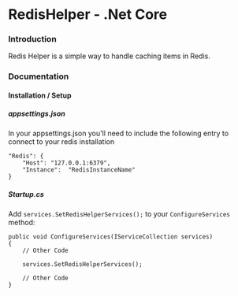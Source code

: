 # RedisHelper - .Net Core

### Introduction

Redis Helper is a simple way to handle caching items in Redis.


### Documentation

#### Installation / Setup

##### appsettings.json

In your appsettings.json you'll need to include the following entry to connect to your redis installation

```
"Redis": {
    "Host": "127.0.0.1:6379",
    "Instance":  "RedisInstanceName" 
}
```

##### Startup.cs

Add `services.SetRedisHelperServices();` to your `ConfigureServices` method:

```
public void ConfigureServices(IServiceCollection services)
{
    // Other Code

    services.SetRedisHelperServices();

    // Other Code
}
```

